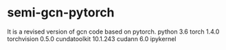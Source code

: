 # semi-gcn-pytorch
It is a revised version of gcn code based on pytorch. 
python 3.6 
torch 1.4.0
torchvision 0.5.0
cundatoolkit 10.1.243
cudann 6.0 
ipykernel 

